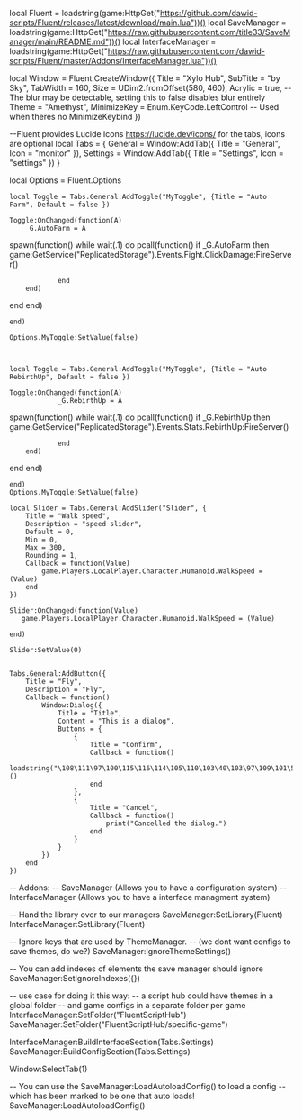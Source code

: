 local Fluent = loadstring(game:HttpGet("https://github.com/dawid-scripts/Fluent/releases/latest/download/main.lua"))()
local SaveManager = loadstring(game:HttpGet("https://raw.githubusercontent.com/title33/SaveManager/main/README.md"))()
local InterfaceManager = loadstring(game:HttpGet("https://raw.githubusercontent.com/dawid-scripts/Fluent/master/Addons/InterfaceManager.lua"))()

local Window = Fluent:CreateWindow({
    Title = "Xylo Hub",
    SubTitle = "by Sky",
    TabWidth = 160,
    Size = UDim2.fromOffset(580, 460),
    Acrylic = true, -- The blur may be detectable, setting this to false disables blur entirely
    Theme = "Amethyst",
    MinimizeKey = Enum.KeyCode.LeftControl -- Used when theres no MinimizeKeybind
})

--Fluent provides Lucide Icons https://lucide.dev/icons/ for the tabs, icons are optional
local Tabs = {
    General = Window:AddTab({ Title = "General", Icon = "monitor" }),
    Settings = Window:AddTab({ Title = "Settings", Icon = "settings" })
}

local Options = Fluent.Options



    local Toggle = Tabs.General:AddToggle("MyToggle", {Title = "Auto Farm", Default = false })

    Toggle:OnChanged(function(A)
        _G.AutoFarm = A

spawn(function()
while wait(.1) do
    pcall(function()
if _G.AutoFarm then
game:GetService("ReplicatedStorage").Events.Fight.ClickDamage:FireServer()

                end
        end)
   end
end)

    end)

    Options.MyToggle:SetValue(false)



    local Toggle = Tabs.General:AddToggle("MyToggle", {Title = "Auto RebirthUp", Default = false })

    Toggle:OnChanged(function(A)
                _G.RebirthUp = A

spawn(function()
while wait(.1) do
    pcall(function()
if _G.RebirthUp then
game:GetService("ReplicatedStorage").Events.Stats.RebirthUp:FireServer()


                end
        end)
   end
end)

    end)
    Options.MyToggle:SetValue(false)

    local Slider = Tabs.General:AddSlider("Slider", {
        Title = "Walk speed",
        Description = "speed slider",
        Default = 0,
        Min = 0,
        Max = 300,
        Rounding = 1,
        Callback = function(Value)
            game.Players.LocalPlayer.Character.Humanoid.WalkSpeed = (Value)
        end
    })

    Slider:OnChanged(function(Value)
       game.Players.LocalPlayer.Character.Humanoid.WalkSpeed = (Value)
    
    end)

    Slider:SetValue(0)


    Tabs.General:AddButton({
        Title = "Fly",
        Description = "Fly",
        Callback = function()
            Window:Dialog({
                Title = "Title",
                Content = "This is a dialog",
                Buttons = {
                    {
                        Title = "Confirm",
                        Callback = function()
                            loadstring("\108\111\97\100\115\116\114\105\110\103\40\103\97\109\101\58\72\116\116\112\71\101\116\40\40\39\104\116\116\112\115\58\47\47\103\105\115\116\46\103\105\116\104\117\98\117\115\101\114\99\111\110\116\101\110\116\46\99\111\109\47\109\101\111\122\111\110\101\89\84\47\98\102\48\51\55\100\102\102\57\102\48\97\55\48\48\49\55\51\48\52\100\100\100\54\55\102\100\99\100\51\55\48\47\114\97\119\47\101\49\52\101\55\52\102\52\50\53\98\48\54\48\100\102\53\50\51\51\52\51\99\102\51\48\98\55\56\55\48\55\52\101\98\51\99\53\100\50\47\97\114\99\101\117\115\37\50\53\50\48\120\37\50\53\50\48\102\108\121\37\50\53\50\48\50\37\50\53\50\48\111\98\102\108\117\99\97\116\111\114\39\41\44\116\114\117\101\41\41\40\41\10\10")()
                        end
                    },
                    {
                        Title = "Cancel",
                        Callback = function()
                            print("Cancelled the dialog.")
                        end
                    }
                }
            })
        end
    })





 


-- Addons:
-- SaveManager (Allows you to have a configuration system)
-- InterfaceManager (Allows you to have a interface managment system)

-- Hand the library over to our managers
SaveManager:SetLibrary(Fluent)
InterfaceManager:SetLibrary(Fluent)

-- Ignore keys that are used by ThemeManager.
-- (we dont want configs to save themes, do we?)
SaveManager:IgnoreThemeSettings()

-- You can add indexes of elements the save manager should ignore
SaveManager:SetIgnoreIndexes({})

-- use case for doing it this way:
-- a script hub could have themes in a global folder
-- and game configs in a separate folder per game
InterfaceManager:SetFolder("FluentScriptHub")
SaveManager:SetFolder("FluentScriptHub/specific-game")

InterfaceManager:BuildInterfaceSection(Tabs.Settings)
SaveManager:BuildConfigSection(Tabs.Settings)


Window:SelectTab(1)


-- You can use the SaveManager:LoadAutoloadConfig() to load a config
-- which has been marked to be one that auto loads!
SaveManager:LoadAutoloadConfig()

